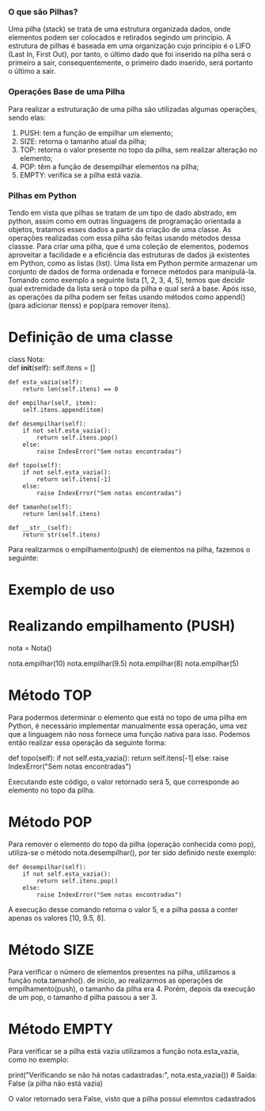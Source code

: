 ### O que são Pilhas?
Uma pilha (stack) se trata de uma estrutura organizada dados, onde elementos podem ser colocados e retirados segindo um princípio.
A estrutura de pilhas é baseada em uma organização cujo princípio é o LIFO (Last In, First Out), por tanto, o último dado que foi inserido na pilha será o primeiro a sair, consequentemente, o primeiro dado inserido, será portanto o último a sair.

### Operações Base de uma Pilha 
Para realizar a estruturação de uma pilha são utilizadas algumas operações, sendo elas:
 
  1.   PUSH: tem a função de empilhar um elemento;
  2. SIZE: retorna o tamanho atual da pilha;
  3. TOP: retorna o valor presente no topo da pilha, sem realizar alteração no elemento;
  4. POP: têm a função de desempilhar elementos na pilha;
  5. EMPTY: verifica se a pilha está vazia.

### Pilhas em Python
Tendo em vista que pilhas se tratam de um tipo de dado abstrado, em python, assim como em outras linguagens de programação orientada a objetos, tratamos esses dados a partir da criação de uma classe.
As operações realizadas com essa pilha são feitas usando métodos dessa classse. Para criar uma pilha, que é uma coleção de elementos, podemos aproveitar a facilidade e a eficiência das estruturas de dados já existentes em Python, como as listas (list).
Uma lista em Python permite armazenar um conjunto de dados de forma ordenada e fornece métodos para manipulá-la. Tomando como exemplo a seguinte lista [1, 2, 3, 4, 5], temos que decidir qual extremidade da lista será o topo da pilha e qual será a base. Após isso, as operações da pilha podem ser feitas usando métodos como append() (para adicionar itenss) e pop(para remover itens).

# Definição de uma classe
class Nota:              
    def __init__(self):
        self.itens = []

    def esta_vazia(self):
        return len(self.itens) == 0

    def empilhar(self, item):
        self.itens.append(item)

    def desempilhar(self):
        if not self.esta_vazia():
            return self.itens.pop()
        else:
            raise IndexError("Sem notas encontradas")

    def topo(self):
        if not self.esta_vazia():
            return self.itens[-1]
        else:
            raise IndexError("Sem notas encontradas")

    def tamanho(self):
        return len(self.itens)

    def __str__(self):
        return str(self.itens)

Para realizarmos o empilhamento(push) de elementos na pilha, fazemos o seguinte: 

# Exemplo de uso
# Realizando empilhamento (PUSH)
nota = Nota()

nota.empilhar(10)
nota.empilhar(9.5)
nota.empilhar(8)
nota.empilhar(5)

# Método TOP
Para podermos determinar o elemento que está no topo de uma pilha em Python, é necessário implementar manualmente essa operação, uma vez que a linguagem não noss fornece uma função nativa para isso. Podemos então realizar essa operação da seguinte forma:

def topo(self):
        if not self.esta_vazia():
            return self.itens[-1]
        else:
            raise IndexError("Sem notas encontradas")

Executando este código, o valor retornado será 5, que corresponde ao elemento no topo da pilha.

# Método POP

Para remover o elemento do topo da pilha (operação conhecida como pop), utiliza-se o método nota.desempilhar(), por ter sido definido neste exemplo:

    def desempilhar(self):
        if not self.esta_vazia():
            return self.itens.pop()
        else:
            raise IndexError("Sem notas encontradas")
    
A execução desse comando retorna o valor 5, e a pilha passa a conter apenas os valores [10, 9.5, 8].

# Método SIZE

Para verificar o número de elementos presentes na pilha, utilizamos a função nota.tamanho(). de início, ao realizarmos as operações de empilhamento(push), o tamanho da pilha era 4. Porém, depois da execução de um pop, o tamanho d pilha passou a ser 3.

# Método EMPTY

Para verificar se a pilha está vazia utilizamos a função nota.esta_vazia, como no exemplo:

print("Verificando se não há notas cadastradas:", nota.esta_vazia())  # Saída: False (a pilha não está vazia)

O valor retornado sera False, visto que a pilha possui elemntos cadastrados